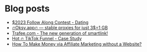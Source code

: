 # Blog posts
<!-- BLOG-POST-LIST:START -->
- [$2023 Follow Along Contest - Dating](https://afflift.com/f/threads/2023-follow-along-contest-dating.10296/)
- [🔥Oksy.app🔥 — stable proxies for just 3$=1 GB](https://afflift.com/f/threads/%F0%9F%94%A5oksy-app%F0%9F%94%A5-%E2%80%94-stable-proxies-for-just-3-1-gb.10337/)
- [Trafee.com - The new generation of smartlink!](https://afflift.com/f/threads/trafee-com-the-new-generation-of-smartlink.6265/)
- [Hot 🔥 TikTok Funnel - Case Study](https://afflift.com/f/threads/hot-%F0%9F%94%A5-tiktok-funnel-case-study.10290/)
- [How To Make Money via Affiliate Marketing without a Website?](https://afflift.com/f/threads/how-to-make-money-via-affiliate-marketing-without-a-website.10336/)
<!-- BLOG-POST-LIST:END -->
